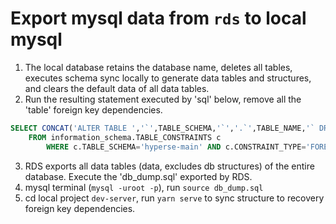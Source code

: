 # Export mysql data from `rds` to local mysql

1. The local database retains the database name, deletes all tables, executes schema sync locally to generate data tables and structures, and clears the default data of all data tables.
2. Run the resulting statement executed by 'sql' below, remove all the 'table' foreign key dependencies.

```sql
SELECT CONCAT('ALTER TABLE ','`',TABLE_SCHEMA,'`','.`',TABLE_NAME,'` DROP FOREIGN KEY ',CONSTRAINT_NAME,' ;')
	FROM information_schema.TABLE_CONSTRAINTS c
		WHERE c.TABLE_SCHEMA='hyperse-main' AND c.CONSTRAINT_TYPE='FOREIGN KEY';
```

3. RDS exports all data tables (data, excludes db structures) of the entire database. Execute the 'db_dump.sql' exported by RDS.
4. mysql terminal (`mysql -uroot -p`), run `source db_dump.sql`
5. cd local project `dev-server`, run `yarn serve` to sync structure to recovery foreign key dependencies.
